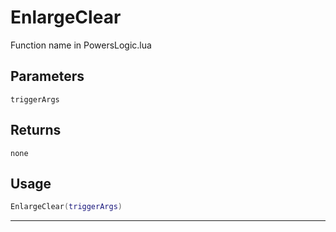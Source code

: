 # EnlargeClear
Function name in PowersLogic.lua
## Parameters
`triggerArgs`
## Returns
`none`
## Usage
```lua
EnlargeClear(triggerArgs)
```
---
